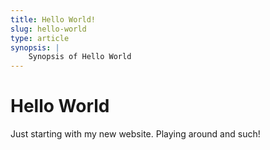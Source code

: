 ```yaml
---
title: Hello World!
slug: hello-world
type: article
synopsis: |
    Synopsis of Hello World
---
```


# Hello World

Just starting with my new website. Playing around and such!
